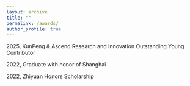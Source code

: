 ```yaml
---
layout: archive
title: ""
permalink: /awards/
author_profile: true
---
```


2025, KunPeng & Ascend Research and Innovation Outstanding Young Contributor 

2022, Graduate with honor of Shanghai 

2022, Zhiyuan Honors Scholarship